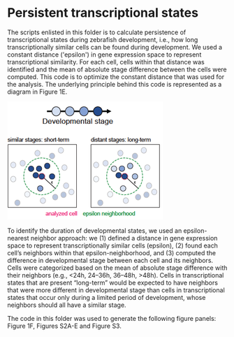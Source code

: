 # Persistent transcriptional states

The scripts enlisted in this folder is to calculate persistence of transcriptional states during zebrafish development, i.e., how long transcriptionally similar cells can be found during development. We used a constant distance ('epsilon') in gene expression space to represent transcriptional similarity. For each cell, cells within that distance was identified and the mean of absolute stage difference between the cells were computed. This code is to optimize the constant distance that was used for the analysis. The underlying principle behind this code is represented as a diagram in Figure 1E.

![Schematic showing our approach for identifying transcriptionally similar cells using an epsilon neighborhood approach and determining whether each cell was in a ‘short-term’ or ‘long-term’ state (based on the mean of absolute stage difference between the analyzed cell and its epsilon-neighbors)](./persistent_states.png)

To identify the duration of developmental states, we used an epsilon-nearest neighbor approach: we (1) defined a distance in gene expression space to represent transcriptionally similar cells (epsilon), (2) found each cell’s neighbors within that epsilon-neighborhood, and (3) computed the difference in developmental stage between each cell and its neighbors. Cells were categorized based on the mean of absolute stage difference with their neighbors (e.g., <24h, 24–36h, 36–48h, >48h). Cells in transcriptional states that are present “long-term” would be expected to have neighbors that were more different in developmental stage than cells in transcriptional states that occur only during a limited period of development, whose neighbors should all have a similar stage.

The code in this folder was used to generate the following figure panels: Figure 1F, Figures S2A-E and Figure S3.

